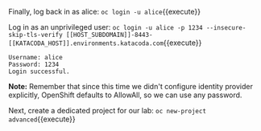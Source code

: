 
Finally, log back in as alice:
`oc login -u alice`{{execute}}

Log in as an unprivileged user:
`oc login -u alice -p 1234 --insecure-skip-tls-verify [[HOST_SUBDOMAIN]]-8443-[[KATACODA_HOST]].environments.katacoda.com`{{execute}}

```
Username: alice
Password: 1234
Login successful.
```

**Note:** Remember that since this time we didn't configure identity provider explicitly, OpenShift defaults to AllowAll, so we can use any password.

Next, create a dedicated project for our lab:
`oc new-project advanced`{{execute}}
